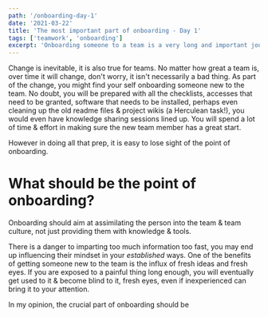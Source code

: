 ```yaml
---
path: '/onboarding-day-1'
date: '2021-03-22'
title: 'The most important part of onboarding - Day 1'
tags: ['teamwork', 'onboarding']
excerpt: 'Onboarding someone to a team is a very long and important journey, how it begins is the most important part'
---
```


Change is inevitable, it is also true for teams. No matter how great a team is, over time it will change, don't worry, it isn't necessarily a bad thing. As part of the change, you might find your self onboarding someone new to the team. No doubt, you will be prepared with all the checklists, accesses that need to be granted, software that needs to be installed, perhaps even cleaning up the old readme files & project wikis (a Herculean task!), you would even have knowledge sharing sessions lined up. You will spend a lot of time & effort in making sure the new team member has a great start.

However in doing all that prep, it is easy to lose sight of the point of onboarding.

# What should be the point of onboarding?

Onboarding should aim at assimilating the person into the team & team culture, not just providing them with knowledge & tools.

There is a danger to imparting too much information too fast, you may end up influencing their mindset in your _established_ ways. One of the benefits of getting someone new to the team is the influx of fresh ideas and fresh eyes. If you are exposed to a painful thing long enough, you will eventually get used to it & become blind to it, fresh eyes, even if inexperienced can bring it to your attention.

In my opinion, the crucial part of onboarding should be 

# 
